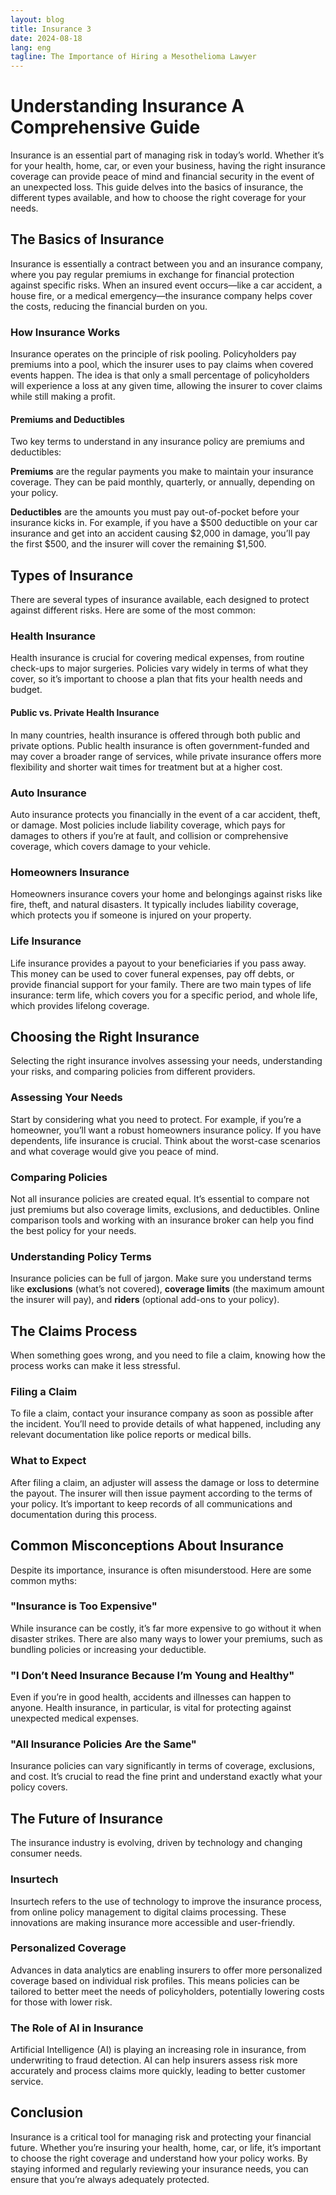 ```yaml
---
layout: blog
title: Insurance 3
date: 2024-08-18
lang: eng
tagline: The Importance of Hiring a Mesothelioma Lawyer
---
```

<script async src="https://pagead2.googlesyndication.com/pagead/js/adsbygoogle.js?client=ca-pub-8370893026371321"
     crossorigin="anonymous"></script>
<!-- Display 2 -->
<ins class="adsbygoogle"
     style="display:block"
     data-ad-client="ca-pub-8370893026371321"
     data-ad-slot="4101050007"
     data-ad-format="auto"
     data-full-width-responsive="true"></ins>
<script>
     (adsbygoogle = window.adsbygoogle || []).push({});
</script>


# Understanding Insurance A Comprehensive Guide

Insurance is an essential part of managing risk in today’s world. Whether it’s for your health, home, car, or even your business, having the right insurance coverage can provide peace of mind and financial security in the event of an unexpected loss. This guide delves into the basics of insurance, the different types available, and how to choose the right coverage for your needs.

## The Basics of Insurance

Insurance is essentially a contract between you and an insurance company, where you pay regular premiums in exchange for financial protection against specific risks. When an insured event occurs—like a car accident, a house fire, or a medical emergency—the insurance company helps cover the costs, reducing the financial burden on you.

### How Insurance Works

Insurance operates on the principle of risk pooling. Policyholders pay premiums into a pool, which the insurer uses to pay claims when covered events happen. The idea is that only a small percentage of policyholders will experience a loss at any given time, allowing the insurer to cover claims while still making a profit.

#### Premiums and Deductibles

Two key terms to understand in any insurance policy are premiums and deductibles:

**Premiums** are the regular payments you make to maintain your insurance coverage. They can be paid monthly, quarterly, or annually, depending on your policy.

**Deductibles** are the amounts you must pay out-of-pocket before your insurance kicks in. For example, if you have a $500 deductible on your car insurance and get into an accident causing $2,000 in damage, you’ll pay the first $500, and the insurer will cover the remaining $1,500.

## Types of Insurance

There are several types of insurance available, each designed to protect against different risks. Here are some of the most common:

### Health Insurance

Health insurance is crucial for covering medical expenses, from routine check-ups to major surgeries. Policies vary widely in terms of what they cover, so it’s important to choose a plan that fits your health needs and budget.

#### Public vs. Private Health Insurance

In many countries, health insurance is offered through both public and private options. Public health insurance is often government-funded and may cover a broader range of services, while private insurance offers more flexibility and shorter wait times for treatment but at a higher cost.

### Auto Insurance

Auto insurance protects you financially in the event of a car accident, theft, or damage. Most policies include liability coverage, which pays for damages to others if you’re at fault, and collision or comprehensive coverage, which covers damage to your vehicle.

### Homeowners Insurance

Homeowners insurance covers your home and belongings against risks like fire, theft, and natural disasters. It typically includes liability coverage, which protects you if someone is injured on your property.

### Life Insurance

Life insurance provides a payout to your beneficiaries if you pass away. This money can be used to cover funeral expenses, pay off debts, or provide financial support for your family. There are two main types of life insurance: term life, which covers you for a specific period, and whole life, which provides lifelong coverage.

## Choosing the Right Insurance

Selecting the right insurance involves assessing your needs, understanding your risks, and comparing policies from different providers.

### Assessing Your Needs

Start by considering what you need to protect. For example, if you’re a homeowner, you’ll want a robust homeowners insurance policy. If you have dependents, life insurance is crucial. Think about the worst-case scenarios and what coverage would give you peace of mind.

### Comparing Policies

Not all insurance policies are created equal. It’s essential to compare not just premiums but also coverage limits, exclusions, and deductibles. Online comparison tools and working with an insurance broker can help you find the best policy for your needs.

### Understanding Policy Terms

Insurance policies can be full of jargon. Make sure you understand terms like **exclusions** (what’s not covered), **coverage limits** (the maximum amount the insurer will pay), and **riders** (optional add-ons to your policy).

## The Claims Process

When something goes wrong, and you need to file a claim, knowing how the process works can make it less stressful.

### Filing a Claim

To file a claim, contact your insurance company as soon as possible after the incident. You’ll need to provide details of what happened, including any relevant documentation like police reports or medical bills.

### What to Expect

After filing a claim, an adjuster will assess the damage or loss to determine the payout. The insurer will then issue payment according to the terms of your policy. It’s important to keep records of all communications and documentation during this process.

## Common Misconceptions About Insurance

Despite its importance, insurance is often misunderstood. Here are some common myths:

### "Insurance is Too Expensive"

While insurance can be costly, it’s far more expensive to go without it when disaster strikes. There are also many ways to lower your premiums, such as bundling policies or increasing your deductible.

### "I Don’t Need Insurance Because I’m Young and Healthy"

Even if you’re in good health, accidents and illnesses can happen to anyone. Health insurance, in particular, is vital for protecting against unexpected medical expenses.

### "All Insurance Policies Are the Same"

Insurance policies can vary significantly in terms of coverage, exclusions, and cost. It’s crucial to read the fine print and understand exactly what your policy covers.

## The Future of Insurance

The insurance industry is evolving, driven by technology and changing consumer needs.

### Insurtech

Insurtech refers to the use of technology to improve the insurance process, from online policy management to digital claims processing. These innovations are making insurance more accessible and user-friendly.

### Personalized Coverage

Advances in data analytics are enabling insurers to offer more personalized coverage based on individual risk profiles. This means policies can be tailored to better meet the needs of policyholders, potentially lowering costs for those with lower risk.

### The Role of AI in Insurance

Artificial Intelligence (AI) is playing an increasing role in insurance, from underwriting to fraud detection. AI can help insurers assess risk more accurately and process claims more quickly, leading to better customer service.

## Conclusion

Insurance is a critical tool for managing risk and protecting your financial future. Whether you’re insuring your health, home, car, or life, it’s important to choose the right coverage and understand how your policy works. By staying informed and regularly reviewing your insurance needs, you can ensure that you’re always adequately protected.